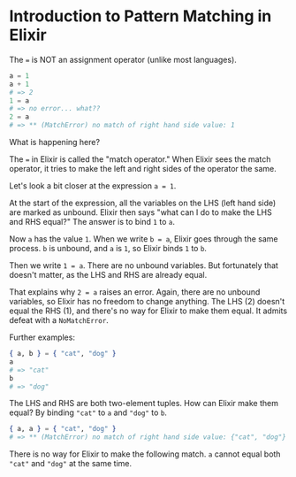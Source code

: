 # Introduction to Pattern Matching in Elixir

The `=` is NOT an assignment operator (unlike most languages).

```elixir
a = 1
a + 1
# => 2
1 = a
# => no error... what??
2 = a
# => ** (MatchError) no match of right hand side value: 1
```

What is happening here?

The `=` in Elixir is called the "match operator." When Elixir sees the match operator, it tries to make the left and right sides of the operator the same.

Let's look a bit closer at the expression `a = 1`.

At the start of the expression, all the variables on the LHS (left hand side) are marked as unbound. Elixir then says "what can I do to make the LHS and RHS equal?" The answer is to bind `1` to `a`.

Now `a` has the value `1`. When we write `b = a`, Elixir goes through the same process. `b` is unbound, and `a` is `1`, so Elixir binds `1` to `b`.

Then we write `1 = a`. There are no unbound variables. But fortunately that doesn't matter, as the LHS and RHS are already equal.

That explains why `2 = a` raises an error. Again, there are no unbound variables, so Elixir has no freedom to change anything. The LHS (2) doesn't equal the RHS (1), and there's no way for Elixir to make them equal. It admits defeat with a `NoMatchError`.

Further examples:

```elixir
{ a, b } = { "cat", "dog" }
a
# => "cat"
b
# => "dog"
```

The LHS and RHS are both two-element tuples. How can Elixir make them equal? By binding `"cat"` to `a` and `"dog"` to `b`.

```elixir
{ a, a } = { "cat", "dog" }
# => ** (MatchError) no match of right hand side value: {"cat", "dog"}
```

There is no way for Elixir to make the following match. `a` cannot equal both `"cat"` and `"dog"` at the same time.
